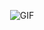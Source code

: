 <p align="center">
  <img alt="GIF" src="https://media.giphy.com/media/fAnzw6YK33jMwzp5wp/giphy.gif" />
</p>

<!--
**SneX13/SneX13** is a ✨ _special_ ✨ repository because its `README.md` (this file) appears on your GitHub profile.

Here are some ideas to get you started:

- 🔭 I’m currently working on ...
- 🌱 I’m currently learning ...
- 👯 I’m looking to collaborate on ...
- 🤔 I’m looking for help with ...
- 💬 Ask me about ...
- 📫 How to reach me: ...
- 😄 Pronouns: ...
- ⚡ Fun fact: ...
-->
